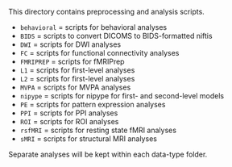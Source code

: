 This directory contains preprocessing and analysis scripts.

* `behavioral` = scripts for behavioral analyses
* `BIDS` = scripts to convert DICOMS to BIDS-formatted niftis
* `DWI` = scripts for DWI analyses
* `FC` = scripts for functional connectivity analyses
* `FMRIPREP` = scripts for fMRIPrep
* `L1` = scripts for first-level analyses
* `L2` = scripts for first-level analyses
* `MVPA` = scripts for MVPA analyses
* `nipype` = scripts for nipype for first- and second-level models 
* `PE` = scripts for pattern expression analyses
* `PPI` = scripts for PPI analyses
* `ROI` = scripts for ROI analyses
* `rsfMRI` = scripts for resting state fMRI analyses
* `sMRI` = scripts for structural MRI analyses

Separate analyses will be kept within each data-type folder.